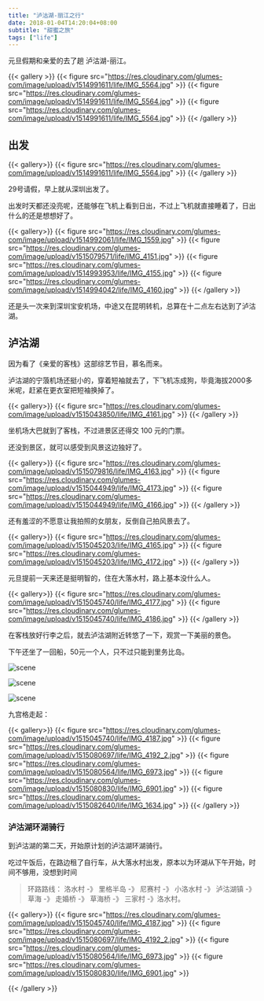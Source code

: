 ```yaml
---
title: "泸沽湖-丽江之行"
date: 2018-01-04T14:20:04+08:00
subtitle: "甜蜜之旅"
tags: ["life"]
---
```




元旦假期和亲爱的去了趟 泸沽湖-丽江。

<!--more-->


{{< gallery >}}
	{{< figure src="https://res.cloudinary.com/glumes-com/image/upload/v1514991611/life/IMG_5564.jpg" >}}
	{{< figure src="https://res.cloudinary.com/glumes-com/image/upload/v1514991611/life/IMG_5564.jpg" >}}
	{{< figure src="https://res.cloudinary.com/glumes-com/image/upload/v1514991611/life/IMG_5564.jpg" >}}
{{< /gallery >}}


## 出发


{{< gallery>}}
	{{< figure src="https://res.cloudinary.com/glumes-com/image/upload/v1514991611/life/IMG_5564.jpg" >}}
{{< /gallery >}}


29号请假，早上就从深圳出发了。


出发时天都还没亮呢，还能够在飞机上看到日出，不过上飞机就直接睡着了，日出什么的还是想想好了。


{{< gallery>}}
	{{< figure src="https://res.cloudinary.com/glumes-com/image/upload/v1514992061/life/IMG_1559.jpg" >}}
	{{< figure src="https://res.cloudinary.com/glumes-com/image/upload/v1515079571/life/IMG_4151.jpg" >}}
	{{< figure src="https://res.cloudinary.com/glumes-com/image/upload/v1514993953/life/IMG_4155.jpg" >}}
	{{< figure src="https://res.cloudinary.com/glumes-com/image/upload/v1514994042/life/IMG_4160.jpg" >}}
{{< /gallery >}}


还是头一次来到深圳宝安机场，中途又在昆明转机，总算在十二点左右达到了泸沽湖。



## 泸沽湖


因为看了《亲爱的客栈》这部综艺节目，慕名而来。

泸沽湖的宁蒗机场还挺小的，穿着短袖就去了，下飞机冻成狗，毕竟海拔2000多米呢，赶紧在更衣室把短袖换掉了。


{{< gallery>}}
	{{< figure src="https://res.cloudinary.com/glumes-com/image/upload/v1515043850/life/IMG_4161.jpg" >}}
{{< /gallery >}}


坐机场大巴就到了客栈，不过进景区还得交 100 元的门票。

还没到景区，就可以感受到风景这边独好了。


{{< gallery>}}
	{{< figure src="https://res.cloudinary.com/glumes-com/image/upload/v1515079816/life/IMG_4163.jpg" >}}
	{{< figure src="https://res.cloudinary.com/glumes-com/image/upload/v1515044949/life/IMG_4173.jpg" >}}
	{{< figure src="https://res.cloudinary.com/glumes-com/image/upload/v1515044949/life/IMG_4166.jpg" >}}
{{< /gallery >}}


还有羞涩的不愿意让我拍照的女朋友，反倒自己拍风景去了。


{{< gallery>}}
	{{< figure src="https://res.cloudinary.com/glumes-com/image/upload/v1515045203/life/IMG_4165.jpg" >}}
	{{< figure src="https://res.cloudinary.com/glumes-com/image/upload/v1515045203/life/IMG_4172.jpg" >}}
{{< /gallery >}}


元旦提前一天来还是挺明智的，住在大落水村，路上基本没什么人。


{{< gallery>}}
	{{< figure src="https://res.cloudinary.com/glumes-com/image/upload/v1515045740/life/IMG_4177.jpg" >}}
	{{< figure src="https://res.cloudinary.com/glumes-com/image/upload/v1515045740/life/IMG_4186.jpg" >}}
{{< /gallery >}}


在客栈放好行李之后，就去泸沽湖附近转悠了一下，观赏一下美丽的景色。

下午还坐了一回船，50元一个人，只不过只能到里务比岛。

![scene](https://res.cloudinary.com/glumes-com/image/upload/v1515080316/life/IMG_4244.jpg)

![scene](https://res.cloudinary.com/glumes-com/image/upload/v1515081158/life/IMG_4191.jpg)

![scene](https://res.cloudinary.com/glumes-com/image/upload/v1515080968/life/IMG_4209.jpg)

九宫格走起：


{{< gallery>}}
	{{< figure src="https://res.cloudinary.com/glumes-com/image/upload/v1515045740/life/IMG_4187.jpg" >}}
	{{< figure src="https://res.cloudinary.com/glumes-com/image/upload/v1515080697/life/IMG_4192_2.jpg" >}}
	{{< figure src="https://res.cloudinary.com/glumes-com/image/upload/v1515080564/life/IMG_6973.jpg" >}}
	{{< figure src="https://res.cloudinary.com/glumes-com/image/upload/v1515080830/life/IMG_6901.jpg" >}}
	{{< figure src="https://res.cloudinary.com/glumes-com/image/upload/v1515082640/life/IMG_1634.jpg" >}}
{{< /gallery >}}


### 泸沽湖环湖骑行

到泸沽湖的第二天，开始原计划的泸沽湖环湖骑行。

吃过午饭后，在路边租了自行车，从大落水村出发，原本以为环湖从下午开始，时间不够用，没想到时间

> 环路路线： 洛水村 -》 里格半岛 -》 尼赛村 -》 小洛水村 -》 泸沽湖镇 -》 草海 -》 走婚桥 -》 草海桥 -》 三家村 -》洛水村。


{{< gallery>}}
	{{< figure src="https://res.cloudinary.com/glumes-com/image/upload/v1515045740/life/IMG_4187.jpg" >}}
	{{< figure src="https://res.cloudinary.com/glumes-com/image/upload/v1515080697/life/IMG_4192_2.jpg" >}}
	{{< figure src="https://res.cloudinary.com/glumes-com/image/upload/v1515080564/life/IMG_6973.jpg" >}}
	{{< figure src="https://res.cloudinary.com/glumes-com/image/upload/v1515080830/life/IMG_6901.jpg" >}}

{{< /gallery >}}









